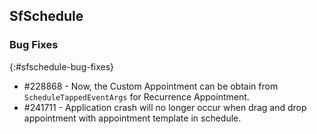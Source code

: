 ## SfSchedule

### Bug Fixes
{:#sfschedule-bug-fixes}

* \#228868 - Now, the Custom Appointment can be obtain from `ScheduleTappedEventArgs` for  Recurrence Appointment.
* \#241711 -  Application crash will no longer occur when drag and drop appointment with appointment template in schedule.
